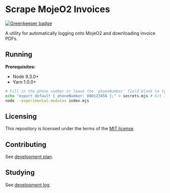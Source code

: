 # Scrape MojeO2 Invoices

[![Greenkeeper badge](https://badges.greenkeeper.io/TomasHubelbauer/scrape-moje-o2-invoices.svg)](https://greenkeeper.io/)

A utility for automatically logging onto MojeO2 and downloading invoice PDFs.

## Running

**Prerequisites:**

- Node 9.3.0+
- Yarn 1.0.0+

```sh
# Fill in the phone number or leave the `phoneNumber` field blank to type it in yourself
echo "export default { phoneNumber: 000123456 };" > secrets.mjs # Git ignored
node --experimental-modules index.mjs
```

## Licensing

This repository is licensed under the terms of the [MIT license](LICENSE.md).

## Contributing

See [development plan](doc/tasks.md).

## Studying

See [development log](doc/notes.md).
